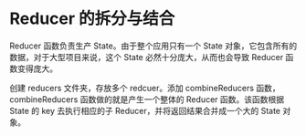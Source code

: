 # Reducer 的拆分与结合

Reducer 函数负责生产 State。由于整个应用只有一个 State 对象，它包含所有的数据，对于大型项目来说，这个 State 必然十分庞大，从而也会导致 Reducer 函数变得庞大。

创建 reducers 文件夹，存放多个 redcuer。添加 combineReducers 函数，combineReducers 函数做的就是产生一个整体的 Reducer 函数。该函数根据 State 的 key 去执行相应的子 Reducer，并将返回结果合并成一个大的 State 对象。